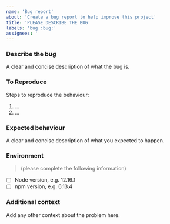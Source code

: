 ```yaml
---
name: 'Bug report'
about: 'Create a bug report to help improve this project'
title: 'PLEASE DESCRIBE THE BUG'
labels: 'bug :bug:'
assignees: ''
---
```


### Describe the bug

A clear and concise description of what the bug is.

### To Reproduce

Steps to reproduce the behaviour:

1. ...
2. ...

### Expected behaviour

A clear and concise description of what you expected to happen.

### Environment

> (please complete the following information)

- [ ] Node version, e.g. 12.16.1
- [ ] npm version, e.g. 6.13.4

### Additional context

Add any other context about the problem here.
